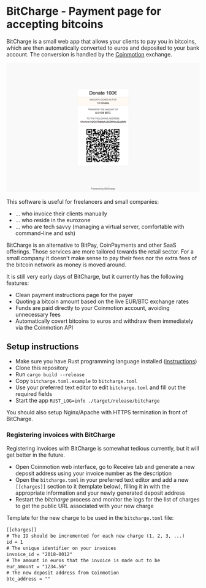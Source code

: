 # BitCharge - Payment page for accepting bitcoins

BitCharge is a small web app that allows your clients to pay you in bitcoins, which are then automatically converted to euros and deposited to your bank account. The conversion is handled by the [Coinmotion](https://coinmotion.com/) exchange.

![Screenshot of BitCharge in action](https://raw.githubusercontent.com/roosmaa/bitcharge-rs/master/screenshot.png)

This software is useful for freelancers and small companies:

- ... who invoice their clients manually
- ... who reside in the eurozone
- ... who are tech savvy (managing a virtual server, comfortable with command-line and ssh)

BitCharge is an alternative to BitPay, CoinPayments and other SaaS offerings. Those services are more tailored towards the retail sector. For a small company it doesn't make sense to pay their fees nor the extra fees of the bitcoin network as money is moved around.

It is still very early days of BitCharge, but it currently has the following features:

- Clean payment instructions page for the payer
- Quoting a bitcoin amount based on the live EUR/BTC exchange rates
- Funds are paid directly to your Coinmotion account, avoiding unnecessary fees
- Automatically covert bitcoins to euros and withdraw them immediately via the Coinmotion API

## Setup instructions

- Make sure you have Rust programming language installed ([instructions](https://www.rust-lang.org/en-US/install.html))
- Clone this repository
- Run `cargo build --release`
- Copy `bitcharge.toml.example` to `bitcharge.toml`
- Use your preferred text editor to edit `bitcharge.toml` and fill out the required fields
- Start the app `RUST_LOG=info ./target/release/bitcharge`

You should also setup Nginx/Apache with HTTPS termination in front of BitCharge.

### Registering invoices with BitCharge

Registering invoices with BitCharge is somewhat tedious currently, but it will get better in the future.

- Open Coinmotion web interface, go to Receive tab and generate a new deposit address using your invoice number as the description
- Open the `bitcharge.toml` in your preferred text editor and add a new `[[charges]]` section to it (template below), filling it in with the appropriate information and your newly generated deposit address
- Restart the _bitcharge_ process and monitor the logs for the list of charges to get the public URL associated with your new charge

Template for the new charge to be used in the `bitcharge.toml` file:

```
[[charges]]
# The ID should be incremented for each new charge (1, 2, 3, ...)
id = 1
# The unique identifier on your invoices
invoice_id = "2018-0012"
# The amount in euros that the invoice is made out to be
eur_amount = "1234.56"
# The new deposit address from Coinmotion
btc_address = ""
```
